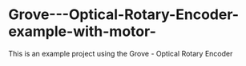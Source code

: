 # Grove---Optical-Rotary-Encoder-example-with-motor-
This is an example project using the Grove - Optical Rotary Encoder
